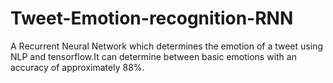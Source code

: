 # Tweet-Emotion-recognition-RNN
A Recurrent Neural Network which determines the emotion of a tweet using NLP and tensorflow.It can determine between basic emotions with an accuracy of approximately 88%.
